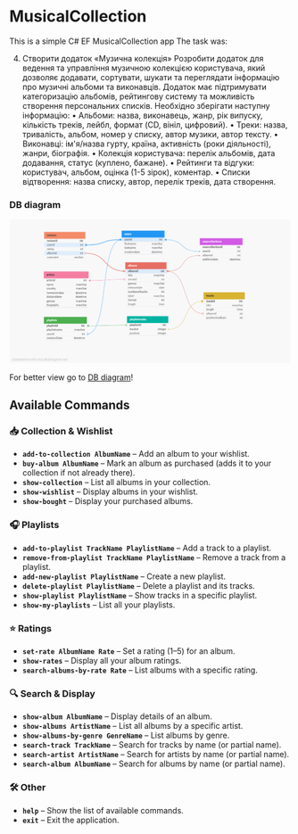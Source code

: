 ﻿# MusicalCollection

This is a simple C# EF MusicalCollection app
The task was:

4. Створити додаток «Музична колекція»
Розробити додаток для ведення та управління музичною колекцією користувача, який
дозволяє додавати, сортувати, шукати та переглядати інформацію про музичні альбоми та
виконавців. Додаток має підтримувати категоризацію альбомів, рейтингову систему та
можливість створення персональних списків.
Необхідно зберігати наступну інформацію:
	• Альбоми: назва, виконавець, жанр, рік випуску, кількість треків, лейбл, формат (CD,
вініл, цифровий).
	• Треки: назва, тривалість, альбом, номер у списку, автор музики, автор тексту.
	• Виконавці: ім'я/назва гурту, країна, активність (роки діяльності), жанри, біографія.
	• Колекція користувача: перелік альбомів, дата додавання, статус (куплено, бажане).
	• Рейтинги та відгуки: користувач, альбом, оцінка (1-5 зірок), коментар.
	• Списки відтворення: назва списку, автор, перелік треків, дата створення.

### DB diagram
![DB diagram](Images\DB-diagram.png)

For better view go to [DB diagram](https://dbdesigner.page.link/GN9LRu7Tjwbm7Zhc8)!

## Available Commands

### 📥 Collection & Wishlist
- **`add-to-collection AlbumName`** – Add an album to your wishlist.
- **`buy-album AlbumName`** – Mark an album as purchased (adds it to your collection if not already there).
- **`show-collection`** – List all albums in your collection.
- **`show-wishlist`** – Display albums in your wishlist.
- **`show-bought`** – Display your purchased albums.

### 🎧 Playlists
- **`add-to-playlist TrackName PlaylistName`** – Add a track to a playlist.
- **`remove-from-playlist TrackName PlaylistName`** – Remove a track from a playlist.
- **`add-new-playlist PlaylistName`** – Create a new playlist.
- **`delete-playlist PlaylistName`** – Delete a playlist and its tracks.
- **`show-playlist PlaylistName`** – Show tracks in a specific playlist.
- **`show-my-playlists`** – List all your playlists.

### ⭐ Ratings
- **`set-rate AlbumName Rate`** – Set a rating (1–5) for an album.
- **`show-rates`** – Display all your album ratings.
- **`search-albums-by-rate Rate`** – List albums with a specific rating.

### 🔍 Search & Display
- **`show-album AlbumName`** – Display details of an album.
- **`show-albums ArtistName`** – List all albums by a specific artist.
- **`show-albums-by-genre GenreName`** – List albums by genre.
- **`search-track TrackName`** – Search for tracks by name (or partial name).
- **`search-artist ArtistName`** – Search for artists by name (or partial name).
- **`search-album AlbumName`** – Search for albums by name (or partial name).

### 🛠️ Other
- **`help`** – Show the list of available commands.
- **`exit`** – Exit the application.
